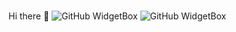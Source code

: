 ### 
Hi there 👋
![GitHub WidgetBox](https://github-widgetbox.vercel.app/api/profile?username=latiao-awa&data=followers,repositories,stars,commits&theme=darkmode)
![GitHub WidgetBox](https://github-widgetbox.vercel.app/api/skills?software=linux,windows,vscode&theme=darkmode)
